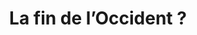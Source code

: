 ---
layout: post
title: La fin de l’Occident ?
description: La recrudescence d’actes terroristes perpétrés par des blancs chrétiens et la montée en puissance de forces politiques ouvertement xénophobes sont les manifestations de la croyance, en expansion, qu’une guerre de civilisations est en cours.
link: https://medium.com/caium/la-fin-de-loccident-413b4c2b6895
picture: assets/images/occident.jpg
categories: blog
publisher: La REVUE du CAIUM
---